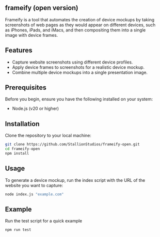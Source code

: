 ## frameify (open version)

Frameify is a tool that automates the creation of device mockups by taking screenshots of web pages as they would appear on different devices, such as iPhones, iPads, and iMacs, and then compositing them into a single image with device frames.

## Features

- Capture website screenshots using different device profiles.
- Apply device frames to screenshots for a realistic device mockup.
- Combine multiple device mockups into a single presentation image.

## Prerequisites

Before you begin, ensure you have the following installed on your system:

- Node.js (v20 or higher)

## Installation

Clone the repository to your local machine:

```bash
git clone https://github.com/StallionStudios/frameify-open.git
cd frameify-open
npm install
```

## Usage

To generate a device mockup, run the index script with the URL of the website you want to capture:

```bash
node index.js "example.com"
```

## Example

Run the test script for a quick example

```bash
npm run test
```
